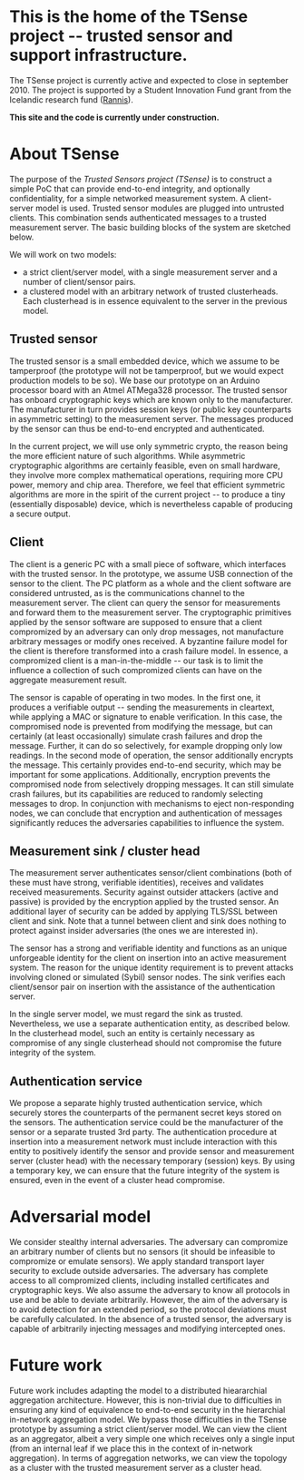 # This is the home of the **TSense** project -- trusted sensor and support infrastructure. #

The TSense project is currently active and expected to close in september 2010. The project is supported by a Student Innovation Fund grant from the Icelandic research fund ([Rannis](http://www.rannis.is)).

**This site and the code is currently under construction.**


# About TSense #

The purpose of the _Trusted Sensors project (TSense)_ is to construct a simple PoC that can provide end-to-end integrity, and optionally confidentiality, for a simple networked measurement system. A client-server model is used. Trusted sensor modules are plugged into untrusted clients. This combination sends authenticated messages to a trusted measurement server. The basic building blocks of the system are sketched below.

We will work on two models:
  * a strict client/server model, with a single measurement server and a number of client/sensor pairs.
  * a clustered model with an arbitrary network of trusted clusterheads. Each clusterhead is in essence equivalent to the server in the previous model.

## Trusted sensor ##

The trusted sensor is a small embedded device, which we assume to be tamperproof (the prototype will not be tamperproof, but we would expect production models to be so). We base our prototype on an Arduino processor board with an Atmel ATMega328 processor. The trusted sensor has onboard cryptographic keys which are known only to the manufacturer. The manufacturer in turn provides session keys (or public key counterparts in asymmetric setting) to the measurement server. The messages produced by the sensor can thus be end-to-end encrypted and authenticated.

In the current project, we will use only symmetric crypto, the reason being the more efficient nature of such algorithms. While asymmetric cryptographic algorithms are certainly feasible, even on small hardware, they involve more complex mathematical operations, requiring more CPU power, memory and chip area. Therefore, we feel that efficient symmetric algorithms are more in the spirit of the current project -- to produce a tiny (essentially disposable) device, which is nevertheless capable of producing a secure output.

## Client ##

The client is a generic PC with a small piece of software, which interfaces with the trusted sensor. In the prototype, we assume USB connection of the sensor to the client. The PC platform as a whole and the client software are considered untrusted, as is the communications channel to the measurement server. The client can query the sensor for measurements and forward them to the measurement server. The cryptographic primitives applied by the sensor software are supposed to ensure that a client compromized by an adversary can only drop messages, not manufacture arbitrary messages or modify ones received. A byzantine failure model for the client is therefore transformed into a crash failure model. In essence, a compromized client is a man-in-the-middle -- our task is to limit the influence a collection of such compromized clients can have on the aggregate measurement result.

The sensor is capable of operating in two modes. In the first one, it produces a verifiable output -- sending the measurements in cleartext, while applying a MAC or signature to enable verification. In this case, the compromised node is prevented from modifying the message, but can certainly (at least occasionally) simulate crash failures and drop the message. Further, it can do so selectively, for example dropping only low readings. In the second mode of operation, the sensor additionally encrypts the message. This certainly provides end-to-end security, which may be important for some applications. Additionally, encryption prevents the compromised node from selectively dropping messages. It can still simulate crash failures, but its capabilities are reduced to randomly selecting messages to drop. In conjunction with mechanisms to eject non-responding nodes, we can conclude that encryption and authentication of messages significantly reduces the adversaries capabilities to influence the system.

## Measurement sink / cluster head ##

The measurement server authenticates sensor/client combinations (both of these must have strong, verifiable identities), receives and validates received measurements. Security against outsider attackers (active and passive) is provided by the encryption applied by the trusted sensor. An additional layer of security can be added by applying TLS/SSL between client and sink. Note that a tunnel between client and sink does nothing to protect against insider adversaries (the ones we are interested in).

The sensor has a strong and verifiable identity and functions as an unique unforgeable identity for the client on insertion into an active measurement system. The reason for the unique identity requirement is to prevent attacks involving cloned or simulated (Sybil) sensor nodes. The sink verifies each client/sensor pair on insertion with the assistance of the authentication server.

In the single server model, we must regard the sink as trusted. Nevertheless, we use a separate authentication entity, as described below. In the clusterhead model, such an entity is certainly necessary as compromise of any single clusterhead should not compromise the future integrity of the system.

## Authentication service ##

We propose a separate highly trusted authentication service, which securely stores the counterparts of the permanent secret keys stored on the sensors. The authentication service could be the manufacturer of the sensor or a separate trusted 3rd party. The authentication procedure at insertion into a measurement network must include interaction with this entity to positively identify the sensor and provide sensor and measurement server (cluster head) with the necessary temporary (session) keys. By using a temporary key, we can ensure that the future integrity of the system is ensured, even in the event of a cluster head compromise.

# Adversarial model #

We consider stealthy internal adversaries. The adversary can compromize an arbitrary number of clients but no sensors (it should be infeasible to compromize or emulate sensors). We apply standard transport layer security to exclude outside adversaries. The adversary has complete access to all compromized clients, including installed certificates and cryptographic keys. We also assume the adversary to know all protocols in use and be able to deviate arbitrarily. However, the aim of the adversary is to avoid detection for an extended period, so the protocol deviations must be carefully calculated. In the absence of a trusted sensor, the adversary is capable of arbitrarily injecting messages and modifying intercepted ones.

# Future work #

Future work includes adapting the model to a distributed hieararchial aggregation architecture. However, this is non-trivial due to difficulties in ensuring any kind of equivalence to end-to-end security in the hierarchial in-network aggregation model. We bypass those difficulties in the TSense prototype by assuming a strict client/server model. We can view the client as an aggregator, albeit a very simple one which receives only a single input (from an internal leaf if we place this in the context of in-network aggregation). In terms of aggregation networks, we can view the topology as a cluster with the trusted measurement server as a cluster head.